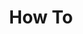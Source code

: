 ---
# Accomplishments widget.
widget: "howto"  # Widget name:  common, howto perspective, reading, cd-with-jenkins-and-docker  etc
headless: true  # This file represents a page section.
active: true  # Activate this widget? true/false
weight: 2 # Order that this section will appear.
title: "How To"
subtitle: ""

# Date format
date_format: "Jan 2006"

# Accomplishments.
#   Add/remove as many `[[item]]` blocks below as you like.
#   `title`, `organization` and `date_start` are the required parameters.
#   Leave other parameters empty if not required.
#   Begin/end multi-line descriptions with 3 quotes `"""`.
item: 
smallItem: 
 - title: "A Practical Guide to Zero-Trust Security"
   summary: "threatpost.com"
   linkText: ""
   linkUrl: "https://threatpost.com/practical-guide-zero-trust-security/151912/"
   openNewWindow: 
   image: "https://res.cloudinary.com/agile-seo/image/fetch/w_62,dpr_1.0,d_blank_am8gzx.png/https%3A%2F%2Flogo.clearbit.com%2Fthreatpost.com%3Fsize%3D250" 
 - title: "5 Tips for Incorporating Zero Trust Principles Into Networking"
   summary: "vxchnge.com"
   linkText: ""
   linkUrl: "https://www.vxchnge.com/blog/zero-trust-networking-tips"
   openNewWindow: 
   image: "https://i-cdn.embed.ly/1/display/crop?height=300&key=fd92ebbc52fc43fb98f69e50e7893c13&url=https%3A%2F%2Fwww.vxchnge.com%2Fhubfs%2FBlog%2520Image%2520Library%2FData%2520Center%2520Network%2520Environment.jpg%23keepProtocol&width=636" 
 - title: "3 Ways to Adopt Zero Trust Security Without Rebuilding Your Network"
   summary: "securityintelligence.com"
   linkText: ""
   linkUrl: "https://securityintelligence.com/posts/3-ways-to-adopt-zero-trust-security-without-rebuilding-your-network/"
   openNewWindow: 
   image: "https://i-cdn.embed.ly/1/display/crop?height=300&key=fd92ebbc52fc43fb98f69e50e7893c13&url=https%3A%2F%2Foriginal.securityintelligence.com%2Fwp-content%2Fuploads%2F2019%2F08%2F3-ways-to-adopt-zero-trust-security-without-rebuilding-your-network.jpg&width=636" 
 - title: "Zero Trust API Access Control on Kubernetes"
   summary: "ory.sh"
   linkText: ""
   linkUrl: "https://www.ory.sh/api-access-control-kubernetes-cloud-native"
   openNewWindow: 
   image: "https://res.cloudinary.com/agile-seo/image/fetch/w_62,dpr_1.0,d_blank_am8gzx.png/https%3A%2F%2Flogo.clearbit.com%2Fory.sh%3Fsize%3D250"  
 - title: "How to Implement Zero Trust Security in Your Data Center"
   summary: "vxchnge.com"
   linkText: ""
   linkUrl: "https://www.vxchnge.com/blog/implement-zero-trust-security"
   openNewWindow: 
   image: "https://i-cdn.embed.ly/1/display/crop?height=300&key=fd92ebbc52fc43fb98f69e50e7893c13&url=https%3A%2F%2Fwww.vxchnge.com%2Fhubfs%2Fsecure%2520servers_260280571.jpeg%23keepProtocol&width=636" 
 - title: "Integrating Calico and Istio to Secure Zero-Trust Networks on Kubernetes"
   summary: "altoros.com"
   linkText: ""
   linkUrl: "https://www.altoros.com/blog/integrating-calico-and-istio-to-secure-zero-trust-networks-on-kubernetes/"
   openNewWindow: 
   image: "https://res.cloudinary.com/agile-seo/image/fetch/w_62,dpr_1.0,d_blank_am8gzx.png/https%3A%2F%2Flogo.clearbit.com%2Faltoros.com%3Fsize%3D250" 
 - title: "A Guide to Planning Zero Trust Architectures"
   summary: "agileit.com"
   linkText: ""
   linkUrl: "https://www.agileit.com/news/planning-zero-trust-architectures/"
   openNewWindow: 
   image: "https://res.cloudinary.com/agile-seo/image/fetch/w_62,dpr_1.0,d_blank_am8gzx.png/https%3A%2F%2Flogo.clearbit.com%2Fagileit.com%3Fsize%3D250" 
 - title: "4 Easy Ways to Work Toward a Zero Trust Security Model"
   summary: "opensource.com"
   linkText: ""
   linkUrl: "https://opensource.com/article/17/6/4-easy-ways-work-toward-zero-trust-security-model"
   openNewWindow: 
   image: "https://res.cloudinary.com/agile-seo/image/fetch/w_62,dpr_1.0,d_blank_am8gzx.png/https%3A%2F%2Flogo.clearbit.com%2Fopensource.com%3Fsize%3D250" 
 - title: "Implementing A “Zero Trust” Cyber security Approach"
   summary: "fedresources.com"
   linkText: ""
   linkUrl: "http://fedresources.com/blog/implementing-a-zero-trust-cyber-security-approach"
   openNewWindow: 
   image: "https://res.cloudinary.com/agile-seo/image/fetch/w_62,dpr_1.0,d_blank_am8gzx.png/https%3A%2F%2Flogo.clearbit.com%2Ffedresources.com%3Fsize%3D250" 
---